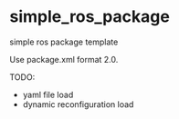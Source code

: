 # simple_ros_package
simple ros package template

Use package.xml format 2.0.


TODO:
* yaml file load
* dynamic reconfiguration load
